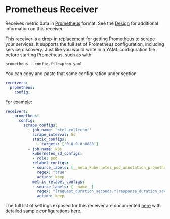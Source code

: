 # Prometheus Receiver

Receives metric data in [Prometheus](https://prometheus.io/) format. See the
[Design](DESIGN.md) for additional information on this receiver.

This receiver is a drop-in replacement for getting Prometheus to scrape your
services. It supports the full set of Prometheus configuration, including 
service discovery. Just like you would write in a YAML configuration file before
starting Prometheus, such as with:
```shell
prometheus --config.file=prom.yaml
```

You can copy and paste that same configuration under section
```yaml
receivers:
  prometheus:
    config:
```

For example:
```yaml
receivers:
    prometheus:
      config:
        scrape_configs:
          - job_name: 'otel-collector'
            scrape_interval: 5s
            static_configs:
              - targets: ['0.0.0.0:8888']
          - job_name: k8s
            kubernetes_sd_configs:
            - role: pod
            relabel_configs:
            - source_labels: [__meta_kubernetes_pod_annotation_prometheus_io_scrape]
              regex: "true"
              action: keep
            metric_relabel_configs:
            - source_labels: [__name__]
              regex: "(request_duration_seconds.*|response_duration_seconds.*)"
              action: keep
```

The full list of settings exposed for this receiver are documented [here](./config.go)
with detailed sample configurations [here](./testdata/config.yaml).
